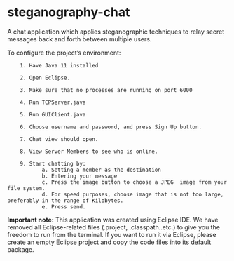 # steganography-chat
A chat application which applies steganographic techniques to relay secret messages back and forth between multiple users.

To configure the project’s environment:

        1. Have Java 11 installed
        
        2. Open Eclipse.
        
        3. Make sure that no processes are running on port 6000
        
        4. Run TCPServer.java
        
        5. Run GUIClient.java
        
        6. Choose username and password, and press Sign Up button.
        
        7. Chat view should open.
        
        8. View Server Members to see who is online.
        
        9. Start chatting by:
               a. Setting a member as the destination
               b. Entering your message
               c. Press the image button to choose a JPEG  image from your file system.
               d. For speed purposes, choose image that is not too large, preferably in the range of Kilobytes.
               e. Press send.
 
 **Important note:** This application was created using Eclipse IDE. We have removed all Eclipse-related files (.project, .classpath..etc.) to give you the freedom to run from the terminal. If you want to run it via Eclipse, please create an empty Eclipse project and copy the code files into its default package. 
 
